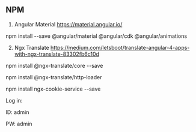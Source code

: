 ## NPM
1) Angular Material
https://material.angular.io/

npm install --save @angular/material @angular/cdk @angular/animations

2) Ngx Translate
https://medium.com/letsboot/translate-angular-4-apps-with-ngx-translate-83302fb6c10d

npm install @ngx-translate/core --save

npm install @ngx-translate/http-loader

npm install ngx-cookie-service --save

Log in:

ID: admin

PW: admin
